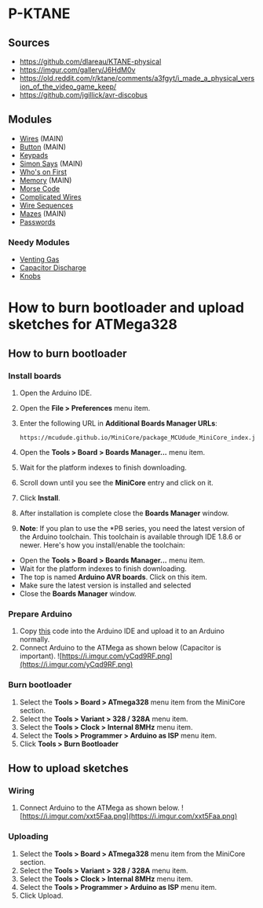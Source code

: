 # P-KTANE
## Sources
* https://github.com/dlareau/KTANE-physical
* https://imgur.com/gallery/J6HdM0v
* https://old.reddit.com/r/ktane/comments/a3fgyt/i_made_a_physical_version_of_the_video_game_keep/
* https://github.com/jgillick/avr-discobus


## Modules
* [Wires](https://i.imgur.com/xLXpCYH.png)              (MAIN)
* [Button](https://i.imgur.com/Leew7du.png)             (MAIN)
* [Keypads](https://i.imgur.com/Zy6ScEo.png)
* [Simon Says](https://i.imgur.com/uX7BzED.png)         (MAIN)
* [Who's on First](https://i.imgur.com/YisE1go.png)
* [Memory](https://i.imgur.com/bvGt5gz.png)             (MAIN)
* [Morse Code](https://i.imgur.com/V4XAdVZ.png)
* [Complicated Wires](https://i.imgur.com/jJb2Kp9.png)
* [Wire Sequences](https://i.imgur.com/1drzKTO.png)
* [Mazes](https://i.imgur.com/xXMdvLr.png)              (MAIN)
* [Passwords](https://i.imgur.com/us0XRBs.png)


### Needy Modules
* [Venting Gas](https://i.imgur.com/f2eua3p.png)
* [Capacitor Discharge](https://i.imgur.com/Q0VJkoo.png)
* [Knobs](https://i.imgur.com/hlpkEUD.png)

# How to burn bootloader and upload sketches for ATMega328
## How to burn bootloader
### Install boards
1. Open the Arduino IDE.
1. Open the **File > Preferences** menu item.
1. Enter the following URL in **Additional Boards Manager URLs**:

    ```
    https://mcudude.github.io/MiniCore/package_MCUdude_MiniCore_index.json
    ``` 

1. Open the **Tools > Board > Boards Manager...** menu item.
1. Wait for the platform indexes to finish downloading.
1. Scroll down until you see the **MiniCore** entry and click on it.
1. Click **Install**.
1. After installation is complete close the **Boards Manager** window.
1. **Note**: If you plan to use the *PB series, you need the latest version of the Arduino toolchain. This toolchain is available through IDE 1.8.6 or newer. Here's how you install/enable the toolchain:
  -  Open the **Tools > Board > Boards Manager...** menu item.
  -  Wait for the platform indexes to finish downloading.
  -  The top is named **Arduino AVR boards**. Click on this item.
  -  Make sure the latest version is installed and selected
  -  Close the **Boards Manager** window.

### Prepare Arduino
1. Copy [this](https://raw.githubusercontent.com/adafruit/ArduinoISP/master/ArduinoISP.ino) code into the Arduino IDE and upload it to an Arduino normally.
1. Connect Arduino to the ATMega as shown below (Capacitor is important).
![https://i.imgur.com/yCqd9RF.png](https://i.imgur.com/yCqd9RF.png)

### Burn bootloader
1. Select the **Tools > Board > ATmega328** menu item from the MiniCore section.
1. Select the **Tools > Variant > 328 / 328A** menu item.
1. Select the **Tools > Clock > Internal 8MHz** menu item.
1. Select the **Tools > Programmer > Arduino as ISP** menu item.
1. Click **Tools > Burn Bootloader**

## How to upload sketches
### Wiring
1. Connect Arduino to the ATMega as shown below.
![https://i.imgur.com/xxt5Faa.png](https://i.imgur.com/xxt5Faa.png)

### Uploading
1. Select the **Tools > Board > ATmega328** menu item from the MiniCore section.
1. Select the **Tools > Variant > 328 / 328A** menu item.
1. Select the **Tools > Clock > Internal 8MHz** menu item.
1. Select the **Tools > Programmer > Arduino as ISP** menu item.
1. Click Upload.